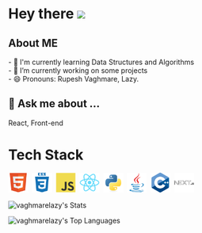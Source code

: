 <h1>
  Hey there
  <img src="https://media.giphy.com/media/hvRJCLFzcasrR4ia7z/giphy.gif" width="30px"/>
</h1>
<h2>
  About ME
</h2>
- 🌱 I'm currently learning Data Structures and Algorithms <br/>
- 🔭 I’m currently working on some projects <br/>
- 😄 Pronouns: Rupesh Vaghmare, Lazy. <br/>
<h2>💬 Ask me about ...</h2>
React, Front-end
<!-- <h2>📫 How to reach me: ...</h2>
<a href =""></a> -->
<h1>Tech Stack</h1>
<div>
  <img src="https://github.com/devicons/devicon/blob/master/icons/html5/html5-original.svg" title="HTML5" alt="HTML" width="40" height="40"/>&nbsp;
  <img src="https://github.com/devicons/devicon/blob/master/icons/css3/css3-plain-wordmark.svg"  title="CSS3" alt="CSS" width="40" height="40"/>&nbsp;
  <img src="https://github.com/devicons/devicon/blob/master/icons/javascript/javascript-original.svg" title="JavaScript" alt="Js logo" width="40" height="40"/>&nbsp;
  <img src="https://github.com/devicons/devicon/blob/master/icons/react/react-original.svg" title="ReactJs" alt="react" width="40" height="40"/>&nbsp;
  <img src="https://raw.githubusercontent.com/devicons/devicon/55609aa5bd817ff167afce0d965585c92040787a/icons/python/python-original.svg" title="Python3" alt="Python3" width="40" height="40"/>&nbsp;
  <img src="https://github.com/devicons/devicon/blob/6910f0503efdd315c8f9b858234310c06e04d9c0/icons/java/java-original.svg" title="Java" alt="react" width="40" height="40"/>&nbsp;
  <img src="https://raw.githubusercontent.com/devicons/devicon/55609aa5bd817ff167afce0d965585c92040787a/icons/cplusplus/cplusplus-original.svg" title="C++" alt="C++" width="40" height="40"/>&nbsp;
  <img src="https://github.com/devicons/devicon/blob/master/icons/nextjs/nextjs-line-wordmark.svg" title="Next Js" alt="react" width="40" height="40"/>&nbsp;
  
</div>

![vaghmarelazy's Stats](https://github-readme-stats.vercel.app/api?username=vaghmarelazy&theme=radical&show_icons=true&hide_border=false&count_private=true)

![vaghmarelazy's Top Languages](https://github-readme-stats.vercel.app/api/top-langs/?username=vaghmarelazy&theme=radical&show_icons=true&hide_border=false&layout=compact)

<!--
**vaghmarelazy/vaghmarelazy** is a ✨ _special_ ✨ repository because its `README.md` (this file) appears on your GitHub profile.

Here are some ideas to get you started:

- 🔭 I’m currently working on ...
- 🌱 I’m currently learning ...
- 👯 I’m looking to collaborate on ...
- 🤔 I’m looking for help with ...
- 💬 Ask me about ...
- 📫 How to reach me: ...
- 😄 Pronouns: ...
- ⚡ Fun fact: ...
-->
